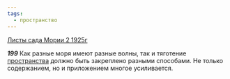 ```yaml
---
tags:
  - пространство
---
```


[Листы сада Мории 2 1925г](https://127.0.0.1:4002/agni/1925)

___199___
Как разные моря имеют разные волны, так и тяготение [пространства](../../../tags/#пространство) должно быть закреплено разными способами. Не только содержанием, но и приложением многое усиливается.   

   


